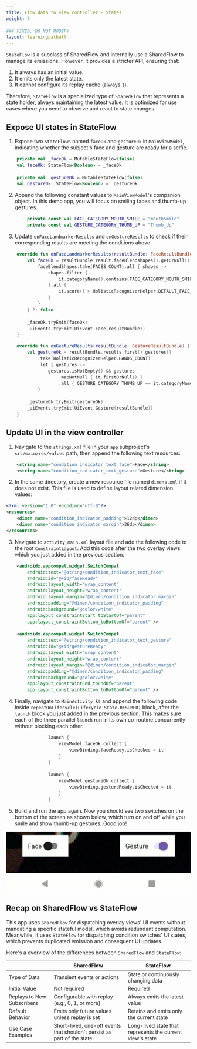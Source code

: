 ```yaml
---
title: Flow data to view controller - States
weight: 7

### FIXED, DO NOT MODIFY
layout: learningpathall
---
```


`StateFlow` is a subclass of SharedFlow and internally use a SharedFlow to manage its emissions. However, it provides a stricter API, ensuring that:
1. It always has an initial value.
2. It emits only the latest state.
3. It cannot configure its replay cache (always `1`).

Therefore, `StateFlow` is a specialized type of `SharedFlow` that represents a state holder, always maintaining the latest value. It is optimized for use cases where you need to observe and react to state changes.

## Expose UI states in StateFlow

1. Expose two `StateFlow`s named `faceOk` and `gestureOk` in `MainViewModel`, indicating whether the subject's face and gesture are ready for a selfie.

```kotlin
    private val _faceOk = MutableStateFlow(false)
    val faceOk: StateFlow<Boolean> = _faceOk

    private val _gestureOk = MutableStateFlow(false)
    val gestureOk: StateFlow<Boolean> = _gestureOk
```

2. Append the following constant values to `MainViewModel`'s companion object. In this demo app, you will focus on smiling faces and thumb-up gestures.

```kotlin
        private const val FACE_CATEGORY_MOUTH_SMILE = "mouthSmile"
        private const val GESTURE_CATEGORY_THUMB_UP = "Thumb_Up"
```

3. Update `onFaceLandmarkerResults` and `onGestureResults` to check if their corresponding results are meeting the conditions above.

```kotlin
    override fun onFaceLandmarkerResults(resultBundle: FaceResultBundle) {
        val faceOk = resultBundle.result.faceBlendshapes().getOrNull()?.let { faceBlendShapes ->
            faceBlendShapes.take(FACES_COUNT).all { shapes ->
                shapes.filter {
                    it.categoryName().contains(FACE_CATEGORY_MOUTH_SMILE)
                }.all {
                    it.score() > HolisticRecognizerHelper.DEFAULT_FACE_SHAPE_SCORE_THRESHOLD
                }
            }
        } ?: false

        _faceOk.tryEmit(faceOk)
        _uiEvents.tryEmit(UiEvent.Face(resultBundle))
    }
```

```kotlin
    override fun onGestureResults(resultBundle: GestureResultBundle) {
        val gestureOk = resultBundle.results.first().gestures()
            .take(HolisticRecognizerHelper.HANDS_COUNT)
            .let { gestures ->
                gestures.isNotEmpty() && gestures
                    .mapNotNull { it.firstOrNull() }
                    .all { GESTURE_CATEGORY_THUMB_UP == it.categoryName() }
            }

        _gestureOk.tryEmit(gestureOk)
        _uiEvents.tryEmit(UiEvent.Gesture(resultBundle))
    }
```

## Update UI in the view controller

1. Navigate to the `strings.xml` file in your `app` subproject's `src/main/res/values` path, then append the following text resources:

```xml
    <string name="condition_indicator_text_face">Face</string>
    <string name="condition_indicator_text_gesture">Gesture</string>
```

2. In the same directory, create a new resource file named `dimens.xml` if it does not exist. This file is used to define layout related dimension values:

```xml
<?xml version="1.0" encoding="utf-8"?>
<resources>
    <dimen name="condition_indicator_padding">12dp</dimen>
    <dimen name="condition_indicator_margin">36dp</dimen>
</resources>
```

3. Navigate to `activity_main.xml` layout file and add the following code to the root `ConstraintLayout`. Add this code after the two overlay views which you just added in the previous section.

```xml
    <androidx.appcompat.widget.SwitchCompat
        android:text="@string/condition_indicator_text_face"
        android:id="@+id/faceReady"
        android:layout_width="wrap_content"
        android:layout_height="wrap_content"
        android:layout_margin="@dimen/condition_indicator_margin"
        android:padding="@dimen/condition_indicator_padding"
        android:background="@color/white"
        app:layout_constraintStart_toStartOf="parent"
        app:layout_constraintBottom_toBottomOf="parent" />

    <androidx.appcompat.widget.SwitchCompat
        android:text="@string/condition_indicator_text_gesture"
        android:id="@+id/gestureReady"
        android:layout_width="wrap_content"
        android:layout_height="wrap_content"
        android:layout_margin="@dimen/condition_indicator_margin"
        android:padding="@dimen/condition_indicator_padding"
        android:background="@color/white"
        app:layout_constraintEnd_toEndOf="parent"
        app:layout_constraintBottom_toBottomOf="parent" />
```

4. Finally, navigate to `MainActivity.kt` and append the following code inside `repeatOnLifecycle(Lifecycle.State.RESUMED)` block, after the `launch` block you just added in the previous section. This makes sure each of the three parallel `launch` run in its own co-routine concurrently without blocking each other.

```kotlin
                launch {
                    viewModel.faceOk.collect {
                        viewBinding.faceReady.isChecked = it
                    }
                }

                launch {
                    viewModel.gestureOk.collect {
                        viewBinding.gestureReady.isChecked = it
                    }
                }
```

5. Build and run the app again. Now you should see two switches on the bottom of the screen as shown below, which turn on and off while you smile and show thumb-up gestures. Good job!

![indicator UI](images/7/indicator%20ui.png)

## Recap on SharedFlow vs StateFlow

This app uses `SharedFlow` for dispatching overlay views' UI events without mandating a specific stateful model, which avoids redundant computation. Meanwhile, it uses `StateFlow` for dispatching condition switches' UI states, which prevents duplicated emission and consequent UI updates.

Here's a overview of the differences between `SharedFlow` and `StateFlow`:

|  | SharedFlow | StateFlow |
| --- | --- | --- |
| Type of Data | Transient events or actions | State or continuously changing data |
| Initial Value | Not required | Required | 
| Replays to New Subscribers | Configurable with replay (e.g., 0, 1, or more) | Always emits the latest value |
| Default Behavior | Emits only future values unless replay is set | Retains and emits only the current state |
| Use Case Examples | Short-lived, one-off events that shouldn't persist as part of the state | Long-lived state that represents the current view's state |
